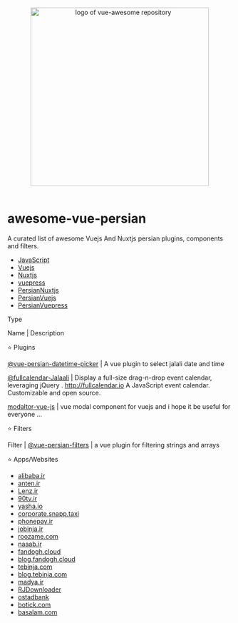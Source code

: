 <p align="center">
  <br>
  <img width="400" src="./logo.png" alt="logo of vue-awesome repository">
  <br>
  <br>
</p>

# awesome-vue-persian
A curated list of awesome Vuejs And Nuxtjs persian plugins, components and filters.

 - [JavaScript](#javascript)
 - [Vuejs](#vuejs)
 - [Nuxtjs](#Nuxtjs)
 - [vuepress](#vuepress)
 - [PersianNuxtjs](#persianNuxtjs)
 - [PersianVuejs](#persianvuejs)
 - [PersianVuepress](#vuepress)
 
 
Type

Name | Description


:star: Plugins

[@vue-persian-datetime-picker](https://github.com/talkhabi/vue-persian-datetime-picker) | A vue plugin to select jalali date and time

[@fullcalendar-Jalaali](https://github.com/Natico/fullcalendar-Jalaali) | Display a full-size drag-n-drop event calendar, leveraging jQuery . http://fullcalendar.io A JavaScript event calendar. Customizable and open 
source.

[modaltor-vue-js](https://github.com/davodaslanifakor/modaltor) | vue modal component for vuejs and i hope it be useful for everyone ...


:star: Filters

Filter | [@vue-persian-filters](https://github.com/aliyr/vue-persian-filters) | a vue plugin for filtering strings and arrays


:star: Apps/Websites

 - [alibaba.ir](https://www.alibaba.ir)
 - [anten.ir](https://www.anten.ir)
 - [Lenz.ir](http://lenz.ir)
 - [90tv.ir](https://90tv.ir)
 - [yasha.io](https://yasha.io)
 - [corporate.snapp.taxi](https://corporate.snapp.taxi)
 - [phonepay.ir](https://www.phonepay.ir)
 - [jobinja.ir](https://jobinja.ir)
 - [roozame.com](http://www.roozame.com)
 - [naaab.ir](http://www.naaab.ir)
 - [fandogh.cloud](https://fandogh.cloud)
 - [blog.fandogh.cloud](https://blog.fandogh.cloud)
 - [tebinja.com](http://tebinja.com)
 - [blog.tebinja.com](https://blog.tebinja.com)
 - [madya.ir](http://www.madya.ir)
 - [RJDownloader](https://narsiiis.github.io/rjdownloader/)
 - [ostadbank](https://www.ostadbank.com)
 - [botick.com](https://botick.com/)
 - [basalam.com](https://basalam.com/)

